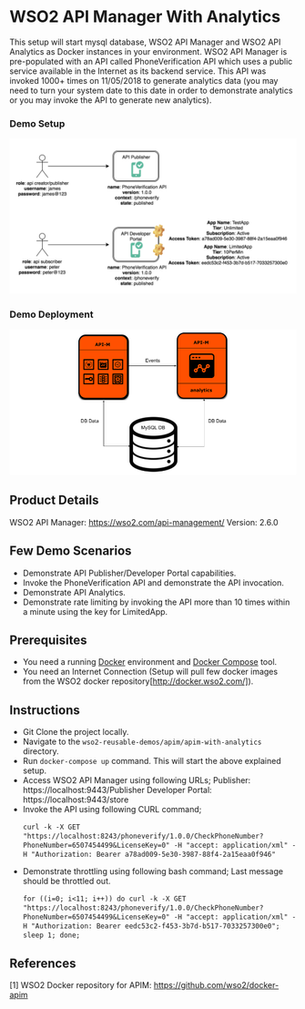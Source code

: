 # WSO2 API Manager With Analytics

This setup will start mysql database, WSO2 API Manager and WSO2 API Analytics as Docker instances in your environment.
WSO2 API Manager is pre-populated with an API called PhoneVerification API which uses a public service available in the Internet
as its backend service. This API was invoked 1000+ times on 11/05/2018 to generate analytics data (you may need to turn your system
date to this date in order to demonstrate analytics or you may invoke the API to generate new analytics).

### Demo Setup
![alt tag](setup-diagram.png)

### Demo Deployment
![alt tag](deployment-diagram.png)

## Product Details

WSO2 API Manager: https://wso2.com/api-management/
Version: 2.6.0

## Few Demo Scenarios

* Demonstrate API Publisher/Developer Portal capabilities.
* Invoke the PhoneVerification API and demonstrate the API invocation.
* Demonstrate API Analytics.
* Demonstrate rate limiting by invoking the API more than 10 times within a minute using the key for LimitedApp.

## Prerequisites

* You need a running [Docker](https://www.docker.com/get-docker) environment and [Docker Compose](https://docs.docker.com/compose/install/#install-compose) tool.
* You need an Internet Connection (Setup will pull few docker images from the WSO2 docker repository[http://docker.wso2.com/]).

## Instructions

* Git Clone the project locally.
* Navigate to the `wso2-reusable-demos/apim/apim-with-analytics` directory.
* Run ```docker-compose up``` command. This will start the above explained setup.
* Access WSO2 API Manager using following URLs;
    Publisher: https://localhost:9443/Publisher
    Developer Portal: https://localhost:9443/store
* Invoke the API using following CURL command;
  ```
  curl -k -X GET "https://localhost:8243/phoneverify/1.0.0/CheckPhoneNumber?PhoneNumber=6507454499&LicenseKey=0" -H "accept: application/xml" -H "Authorization: Bearer a78ad009-5e30-3987-88f4-2a15eaa0f946"
  ```
* Demonstrate throttling using following bash command; Last message should be throttled out.
  ```
  for ((i=0; i<11; i++)) do curl -k -X GET "https://localhost:8243/phoneverify/1.0.0/CheckPhoneNumber?PhoneNumber=6507454499&LicenseKey=0" -H "accept: application/xml" -H "Authorization: Bearer eedc53c2-f453-3b7d-b517-7033257300e0"; sleep 1; done;
  ```

## References

[1] WSO2 Docker repository for APIM: https://github.com/wso2/docker-apim
